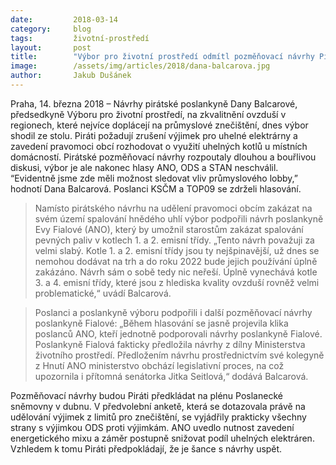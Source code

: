 ```yaml
---
date:         2018-03-14
category:     blog
tags:         životní-prostředí
layout:       post
title:        "Výbor pro životní prostředí odmítl pozměňovací návrhy Pirátů na zlepšení kvality ovzduší"
image:        /assets/img/articles/2018/dana-balcarova.jpg
author:       Jakub Dušánek
---
```



Praha, 14. března 2018 – Návrhy pirátské poslankyně Dany Balcarové, předsedkyně Výboru pro životní prostředí, na zkvalitnění ovzduší v regionech, které nejvíce doplácejí na průmyslové znečištění, dnes výbor shodil ze stolu. Piráti požadují zrušení výjimek pro uhelné elektrárny a zavedení pravomoci obcí rozhodovat o využití uhelných kotlů u místních domácností. Pirátské pozměňovací návrhy rozpoutaly dlouhou a bouřlivou diskusi, výbor je ale nakonec hlasy ANO, ODS a STAN neschválil. “Evidentně jsme zde měli možnost sledovat vliv průmyslového lobby,” hodnotí Dana Balcarová. Poslanci KSČM a TOP09 se zdrželi hlasování.

> Namísto pirátského návrhu na udělení pravomoci obcím zakázat na svém území spalování hnědého uhlí výbor podpořili návrh poslankyně Evy Fialové (ANO), který by umožnil starostům zakázat spalování pevných paliv v kotlech 1. a 2. emisní třídy. „Tento návrh považuji za velmi slabý. Kotle 1. a 2. emisní třídy jsou ty nejšpinavější, už dnes se nemohou dodávat na trh a do roku 2022 bude jejich používání úplně zakázáno. Návrh sám o sobě tedy nic neřeší. Úplně vynechává kotle 3. a 4. emisní třídy, které jsou z hlediska kvality ovzduší rovněž velmi problematické,“ uvádí Balcarová.

> Poslanci a poslankyně výboru podpořili i další pozměňovací návrhy poslankyně Fialové: „Během hlasování se jasně projevila klika poslanců ANO, kteří jednotně podporovali návrhy poslankyně Fialové. Poslankyně Fialová fakticky předložila návrhy z dílny Ministerstva životního prostředí. Předložením návrhu prostřednictvím své kolegyně z Hnutí ANO ministerstvo obchází legislativní proces, na což upozornila i přítomná senátorka Jitka Seitlová,“ dodává Balcarová.

Pozměňovací návrhy budou Piráti předkládat na plénu Poslanecké sněmovny v dubnu. V předvolební anketě, která se dotazovala právě na udělování výjimek z limitů pro znečištění, se vyjádřily prakticky všechny strany s výjimkou ODS proti výjimkám. ANO uvedlo nutnost zavedení energetického mixu a záměr postupně snižovat podíl uhelných elektráren. Vzhledem k tomu Piráti předpokládají, že je šance s návrhy uspět.

